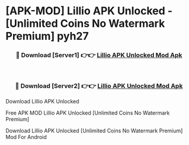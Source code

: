 # [APK-MOD] Lillio APK Unlocked - [Unlimited Coins No Watermark Premium] pyh27



<div align="center">
<h3>🔴 Download [Server1] 👉👉 <a href="https://momento.my/?title=Lillio_APK_Unlocked">Lillio APK Unlocked Mod Apk</a></h3><br>

<h3>🔴 Download [Server2] 👉👉 <a href="https://momento.my/?title=Lillio_APK_Unlocked">Lillio APK Unlocked Mod Apk</a></h3>
</div>



Download Lillio APK Unlocked 

Free APK MOD Lillio APK Unlocked [Unlimited Coins No Watermark Premium]

Download Lillio APK Unlocked [Unlimited Coins No Watermark Premium] Mod For Android

